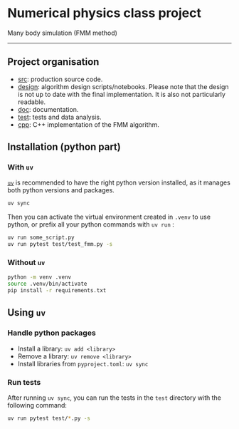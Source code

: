 # Numerical physics class project

Many body simulation (FMM method)

---

## Project organisation

- [src](./src): production source code.
- [design](./design): algorithm design scripts/notebooks. Please note that the design is not up to date with the final implementation. It is also not particularly readable.
- [doc](./doc): documentation.
- [test](./test): tests and data analysis.
- [cpp](./cpp): C++ implementation of the FMM algorithm.

## Installation (python part)

### With `uv`

[`uv`](https://docs.astral.sh/uv/#highlights) is recommended to have the right python version installed, as it manages both python versions and packages.

```bash
uv sync
```

Then you can activate the virtual environment created in `.venv` to use python, or prefix all your python commands with `uv run` :

```bash
uv run some_script.py
uv run pytest test/test_fmm.py -s
```

### Without `uv`

```bash
python -m venv .venv
source .venv/bin/activate
pip install -r requirements.txt
```

## Using `uv`

### Handle python packages

- Install a library: `uv add <library>`
- Remove a library: `uv remove <library>`
- Install libraries from `pyproject.toml`: `uv sync`

### Run tests

After running `uv sync`, you can run the tests in the `test` directory with the following command:

```bash
uv run pytest test/*.py -s
```
